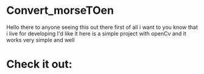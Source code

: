 # Convert_morseTOen
Hello there to anyone seeing this out there first of all i want to you know that i live for developing I'd like it
here is a simple project with openCv and it works very simple and well

# Check it out:


